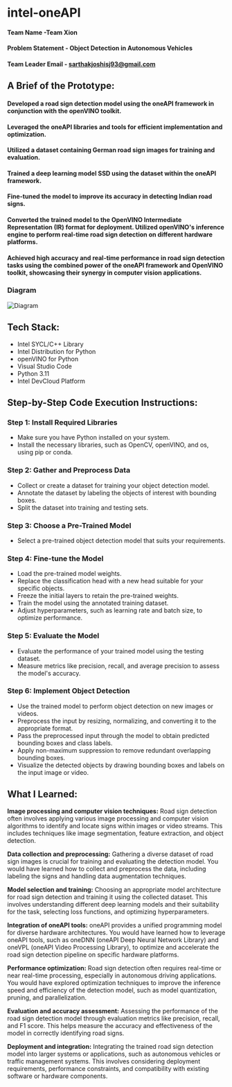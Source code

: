 # intel-oneAPI

#### Team Name -Team Xion
#### Problem Statement - Object Detection in Autonomous Vehicles
#### Team Leader Email - sarthakjoshisj93@gmail.com

## A Brief of the Prototype:
  #### Developed a road sign detection model using the oneAPI framework in conjunction with the openVINO toolkit. 
  ####  Leveraged the oneAPI libraries and tools for efficient implementation and optimization. 
  ####  Utilized a dataset containing German road sign images for training and evaluation. 
  ####  Trained a deep learning model SSD using the dataset within the oneAPI framework. 
  ####  Fine-tuned the model to improve its accuracy in detecting Indian road signs. 
  ####  Converted the trained model to the OpenVINO Intermediate Representation (IR) format for deployment. Utilized openVINO's inference engine to perform real-time    road sign detection on different hardware platforms. 
  ####  Achieved high accuracy and real-time performance in road sign detection tasks using the combined power of the oneAPI framework and OpenVINO toolkit, showcasing their synergy in computer vision applications.
  
  ### Diagram
  ![Diagram](https://github.com/Craniace/intel-oneAPI/assets/100042684/be5c1803-083c-4879-8cde-c2d4ec154092)


## Tech Stack: 
   * Intel SYCL/C++ Library
   * Intel Distribution for Python
   * openVINO for Python
   * Visual Studio Code
   * Python 3.11
   * Intel DevCloud Platform
   
## Step-by-Step Code Execution Instructions:
   ### Step 1: Install Required Libraries

- Make sure you have Python installed on your system.
- Install the necessary libraries, such as OpenCV, openVINO, and os, using pip or conda.

### Step 2: Gather and Preprocess Data

- Collect or create a dataset for training your object detection model.
- Annotate the dataset by labeling the objects of interest with bounding boxes.
- Split the dataset into training and testing sets.

### Step 3: Choose a Pre-Trained Model

- Select a pre-trained object detection model that suits your requirements.

### Step 4: Fine-tune the Model

- Load the pre-trained model weights.
- Replace the classification head with a new head suitable for your specific objects.
- Freeze the initial layers to retain the pre-trained weights.
- Train the model using the annotated training dataset.
- Adjust hyperparameters, such as learning rate and batch size, to optimize performance.

### Step 5: Evaluate the Model

- Evaluate the performance of your trained model using the testing dataset.
- Measure metrics like precision, recall, and average precision to assess the model's accuracy.

### Step 6: Implement Object Detection

- Use the trained model to perform object detection on new images or videos.
- Preprocess the input by resizing, normalizing, and converting it to the appropriate format.
- Pass the preprocessed input through the model to obtain predicted bounding boxes and class labels.
- Apply non-maximum suppression to remove redundant overlapping bounding boxes.
- Visualize the detected objects by drawing bounding boxes and labels on the input image or video.

  
## What I Learned:
 **Image processing and computer vision techniques:** Road sign detection often involves applying various image processing and computer vision algorithms to identify and locate signs within images or video streams. This includes techniques like image segmentation, feature extraction, and object detection.

**Data collection and preprocessing:** Gathering a diverse dataset of road sign images is crucial for training and evaluating the detection model. You would have learned how to collect and preprocess the data, including labeling the signs and handling data augmentation techniques.

**Model selection and training:** Choosing an appropriate model architecture for road sign detection and training it using the collected dataset. This involves understanding different deep learning models and their suitability for the task, selecting loss functions, and optimizing hyperparameters.

**Integration of oneAPI tools:** oneAPI provides a unified programming model for diverse hardware architectures. You would have learned how to leverage oneAPI tools, such as oneDNN (oneAPI Deep Neural Network Library) and oneVPL (oneAPI Video Processing Library), to optimize and accelerate the road sign detection pipeline on specific hardware platforms.

**Performance optimization:** Road sign detection often requires real-time or near real-time processing, especially in autonomous driving applications. You would have explored optimization techniques to improve the inference speed and efficiency of the detection model, such as model quantization, pruning, and parallelization.

**Evaluation and accuracy assessment:** Assessing the performance of the road sign detection model through evaluation metrics like precision, recall, and F1 score. This helps measure the accuracy and effectiveness of the model in correctly identifying road signs.

**Deployment and integration:** Integrating the trained road sign detection model into larger systems or applications, such as autonomous vehicles or traffic management systems. This involves considering deployment requirements, performance constraints, and compatibility with existing software or hardware components.


